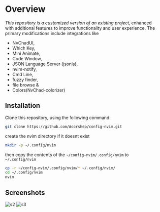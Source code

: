 # Overview
*This repository is a customized version of an existing project*, enhanced with additional features to improve functionality and user experience. The primary modifications include integrations like
* NvChadUI,
* Which Key, 
* Mini Animate, 
* Code Window, 
* JSON Language Server (jsonls),
* nvim-notify,
* Cmd Line,
* fuzzy finder,
* file browse &
* Colors(NvChad-colorizer)

## Installation

Clone this repository, using the following command:

```bash
git clone https://github.com/Acorshep/config-nvim.git
```
create the nvim directory if it doesnt exist
```bash
mkdir -p ~/.config/nvim
```
then copy the contents of the ```~/config-nvim/.config/nvim``` to ```~/.config/nvim```
```bash
cp -r ~/config-nvim/.config/nvim/* ~/.config/nvim/
cd ~/.config/nvim
nvim
```

## Screenshots
![s2](https://github.com/user-attachments/assets/fd6eb088-7e83-416a-941c-02e26db6d650)
![s3](https://github.com/user-attachments/assets/bc501c20-296f-42ef-ad6d-77990f0769c5)
